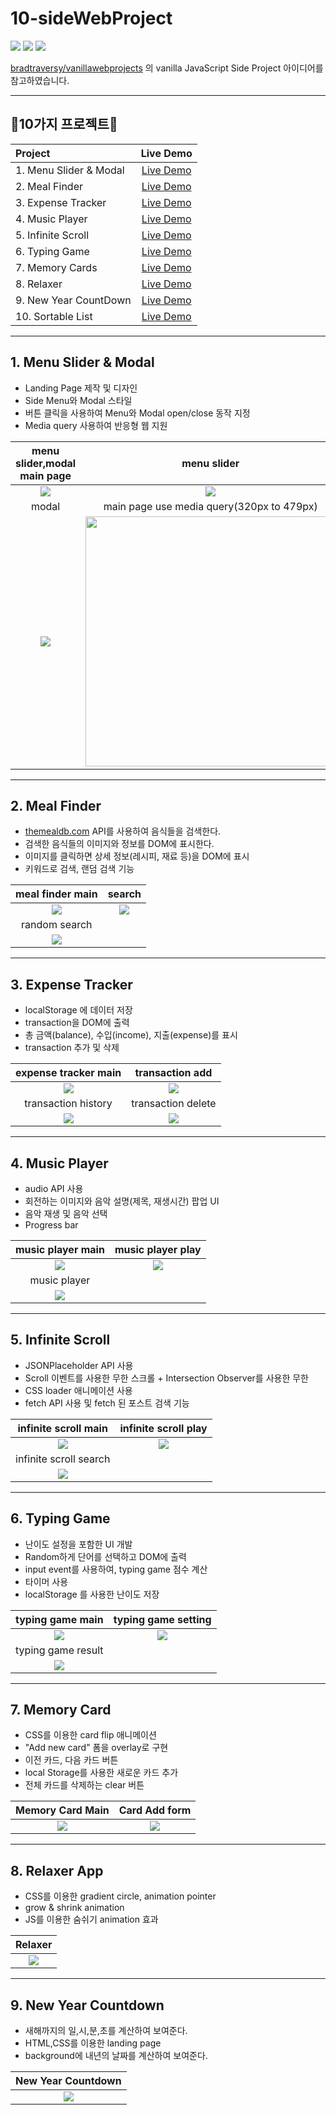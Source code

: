 # 10-sideWebProject

<p align="left">
<img src="https://img.shields.io/badge/javascript-F7DF1E?style=for-the-badge&logo=javascript&logoColor=black">
<img src="https://img.shields.io/badge/html-E34F26?style=for-the-badge&logo=html5&logoColor=white"> 
 <img src="https://img.shields.io/badge/css-1572B6?style=for-the-badge&logo=css3&logoColor=white">
</p>

[bradtraversy/vanillawebprojects](https://github.com/bradtraversy/vanillawebprojects) 의 vanilla JavaScript Side Project 아이디어를 참고하였습니다.   

----------------------------------------------------       
## 🌈10가지 프로젝트🌈
|Project|Live Demo|
:----|:----:
|1. Menu Slider & Modal|[Live Demo](https://younyikim.github.io/10-sideWebProject/1.MenuSlider_Modal/index.html)|
|2. Meal Finder|[Live Demo](https://younyikim.github.io/10-sideWebProject/2.Meal_Finder/index.html)|
|3. Expense Tracker|[Live Demo](https://younyikim.github.io/10-sideWebProject/3.Expense_Tracker/index.html)|
|4. Music Player|[Live Demo](https://younyikim.github.io/10-sideWebProject/4.Music_Player/index.html)|
|5. Infinite Scroll|[Live Demo](https://younyikim.github.io/10-sideWebProject/5.Infinite_Scrolling/index.html)|
|6. Typing Game|[Live Demo](https://younyikim.github.io/10-sideWebProject/6.Typing-Game/index.html)|
|7. Memory Cards|[Live Demo](https://younyikim.github.io/10-sideWebProject/7.Memory_Card/index.html)|
|8. Relaxer|[Live Demo](https://younyikim.github.io/10-sideWebProject//8.Relaxer/index.html)|
|9. New Year CountDown|[Live Demo](https://younyikim.github.io/10-sideWebProject/9.New_Year_Countdown/index.html)|
|10. Sortable List|[Live Demo](https://younyikim.github.io/10-sideWebProject/10.Sortable_List/index.html)|

----------------------------------------------------               
## 1. Menu Slider & Modal            
* Landing Page 제작 및 디자인
* Side Menu와 Modal 스타일
* 버튼 클릭을 사용하여 Menu와 Modal open/close 동작 지정
* Media query 사용하여 반응형 웹 지원

menu slider,modal main page           |  menu slider
:-------------------------:|:-------------------------:
<img src="/1.MenuSlider_Modal/image/menu_modal_main.PNG"> |<img src="/1.MenuSlider_Modal/image/menu_modal_main_side.PNG">
modal     |  main page use media query(320px to 479px)
<img src="/1.MenuSlider_Modal/image/menu_modal_modal.PNG"> | <img src="/1.MenuSlider_Modal/image/menu_modal_main_media.PNG" height="400px">   

----------------------------------------------------           
## 2. Meal Finder
* [themealdb.com](https://www.themealdb.com/) API를 사용하여 음식들을 검색한다.
* 검색한 음식들의 이미지와 정보를 DOM에 표시한다.
* 이미지를 클릭하면 상세 정보(레시피, 재료 등)을 DOM에 표시
* 키워드로 검색, 랜덤 검색 기능

meal finder main           |  search
:-------------------------:|:-------------------------:
<img src="/2.Meal_Finder/image/meal_finder_main.PNG"> |<img src="/2.Meal_Finder/image/meal_finder_search.PNG">
random search   | 
<img src="/2.Meal_Finder/image/meal_finder_detail.PNG"> | 

----------------------------------------------------           
## 3. Expense Tracker      
* localStorage 에 데이터 저장
* transaction을 DOM에 출력
* 총 금액(balance), 수입(income), 지출(expense)를 표시
* transaction 추가 및 삭제
                
expense tracker main       |  transaction add
:-------------------------:|:-------------------------:
<img src="/3.Expense_Tracker/image/expense_main.PNG"> |<img src="/3.Expense_Tracker/image/expense_add.PNG">
transaction history   | transaction delete
<img src="/3.Expense_Tracker/image/expense_history.PNG">| <img src="/3.Expense_Tracker/image/expense_delete.PNG">

----------------------------------------------------           
## 4.  Music Player     
* audio API 사용
* 회전하는 이미지와 음악 설명(제목, 재생시간) 팝업 UI 
* 음악 재생 및 음악 선택
* Progress bar

music player main       |  music player play
:-------------------------:|:-------------------------:
<img src="/4.Music_Player/image/music_player_main.PNG"> |<img src="/4.Music_Player/image/music_player_play.PNG">
music player   | 
<img src="/4.Music_Player/image/ezgif.com-gif-maker.gif">|

----------------------------------------------------           
## 5. Infinite Scroll   
* JSONPlaceholder API 사용
* Scroll 이벤트를 사용한 무한 스크롤 + Intersection Observer를 사용한 무한 
* CSS loader 애니메이션 사용
* fetch API 사용 및 fetch 된 포스트 검색 기능

infinite scroll main       |  infinite scroll play
:-------------------------:|:-------------------------:
<img src="/5.Infinite_Scrolling/image/infinite_main.PNG"> |<img src="/5.Infinite_Scrolling/image/infinite_loading.PNG">
infinite scroll search   | 
<img src="/5.Infinite_Scrolling/image/infinite_search.PNG">|

----------------------------------------------------           
## 6. Typing Game
* 난이도 설정을 포함한 UI 개발
* Random하게 단어를 선택하고 DOM에 출력
* input event를 사용하여, typing game 점수 계산
* 타이머 사용
* localStorage 를 사용한 난이도 저장

typing game main       | typing game setting
:-------------------------:|:-------------------------:
<img src="/6.Typing-Game/image/typing-game-main.PNG"> |<img src="/6.Typing-Game/image/typing-game-setting.PNG">
typing game result | 
<img src="/6.Typing-Game/image/typing-game-result.PNG">|

----------------------------------------------------           
## 7. Memory Card
* CSS를 이용한 card flip 애니메이션
* "Add new card" 폼을 overlay로 구현
* 이전 카드, 다음 카드 버튼
* local Storage를 사용한 새로운 카드 추가
* 전체 카드를 삭제하는 clear 버튼


Memory Card Main    | Card Add form
:-------------------------:|:-------------------------:
<img src="/7.Memory_Card/image/memory-card-main.PNG"> |<img src="/7.Memory_Card/image/memory-card-add.PNG">

----------------------------------------------------           
## 8. Relaxer App
* CSS를 이용한 gradient circle, animation pointer
* grow & shrink animation
* JS를 이용한 숨쉬기 animation 효과


Relaxer    | 
:-------------------------:|
<img src="/8.Relaxer/image/relaxer.gif"> |

----------------------------------------------------           
## 9. New Year Countdown
* 새해까지의 일,시,분,초를 계산하여 보여준다.
* HTML,CSS를 이용한 landing page
* background에 내년의 날짜를 계산하여 보여준다.

New Year Countdown    | 
:-------------------------:|
<img src="/9.New_Year_Countdown/image/result.gif"> |
